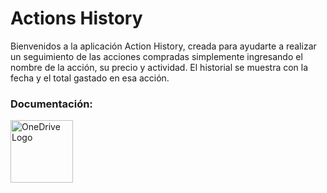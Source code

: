 # Actions History

Bienvenidos a la aplicación Action History, creada para ayudarte a realizar un seguimiento de las acciones compradas simplemente ingresando el nombre de la acción, su precio y actividad. El historial se muestra con la fecha y el total gastado en esa acción. 

### Documentación: 
<a href ="https://epnecuador-my.sharepoint.com/:f:/g/personal/dario_charro_epn_edu_ec/EqIlCgiq4_dKr4_8AkhKAggBGJPONSf3ID_ySNIF_bwxjw?e=PTnujY" target = "_blank"> <img src="https://img.shields.io/badge/OneDrive-0078D4.svg?style=for-the-badge&logo=microsoftonedrive&logoColor=white" alt="OneDrive Logo" width="100px" /></a>
